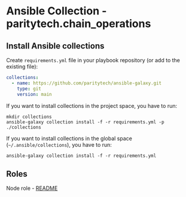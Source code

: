 # Ansible Collection - paritytech.chain_operations

## Install Ansible collections

Create `requirements.yml` file in your playbook repository (or add to the existing file):
```yaml
collections:
  - name: https://github.com/paritytech/ansible-galaxy.git
    type: git
    version: main
```

If you want to install collections in the project space, you have to run:
```commandline
mkdir collections
ansible-galaxy collection install -f -r requirements.yml -p ./collections
```

If you want to install collections in the global space (`~/.ansible/collections`),
you have to run:
```commandline
ansible-galaxy collection install -f -r requirements.yml
```

## Roles

Node role - [README](./roles/node/README.md) 
